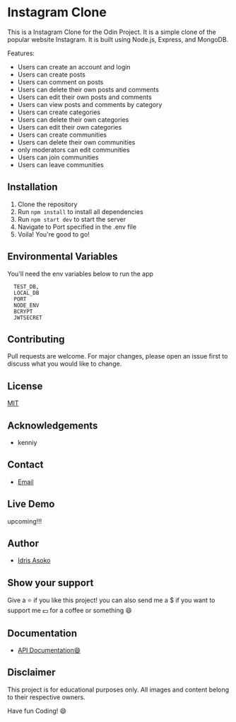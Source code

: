 # Instagram Clone
This is a Instagram Clone for the Odin Project. It is a simple clone of the popular website Instagram. It is built using 
Node.js, Express, and MongoDB. 

Features:
- Users can create an account and login
- Users can create posts
- Users can comment on posts
- Users can delete their own posts and comments
- Users can edit their own posts and comments
- Users can view posts and comments by category
- Users can create categories
- Users can delete their own categories
- Users can edit their own categories
- Users can create communities
- Users can delete their own communities
- only moderators can edit communities
- Users can join communities
- Users can leave communities


## Installation
1. Clone the repository
2. Run `npm install` to install all dependencies
3. Run `npm start dev` to start the server
4. Navigate to Port specified in the .env file
5. Voila! You're good to go!

## Environmental Variables

You'll need the env variables below to run the app

```
  TEST_DB,
  LOCAL_DB
  PORT
  NODE_ENV
  BCRYPT
  JWTSECRET

```

## Contributing
Pull requests are welcome. For major changes, please open an issue first to discuss what you would like to change.


## License
[MIT](https://choosealicense.com/licenses/mit/)

## Acknowledgements
- kenniy

## Contact
- [Email](mailto:asokoidris98@gmail.com)

## Live Demo
upcoming!!! 

## Author
- [Idris Asoko](mailto:asokoidris98@gmail.com)

## Show your support
Give a ⭐️ if you like this project! you can also send me a $ if you want to support me 💵 for a coffee or something 😄

## Documentation
- [API Documentation😄](https://documenter.getpostman.com/view/3210014/2s8YK6Lm6X)

## Disclaimer
This project is for educational purposes only. All images and content belong to their respective owners.

Have fun Coding! 😄
